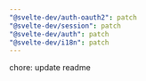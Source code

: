 ```yaml
---
"@svelte-dev/auth-oauth2": patch
"@svelte-dev/session": patch
"@svelte-dev/auth": patch
"@svelte-dev/i18n": patch
---
```


chore: update readme
